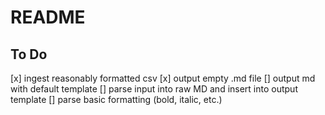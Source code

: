 # README

## To Do 

[x] ingest reasonably formatted csv
[x] output empty .md file
[] output md with default template
[] parse input into raw MD and insert into output template
[] parse basic formatting (bold, italic, etc.)